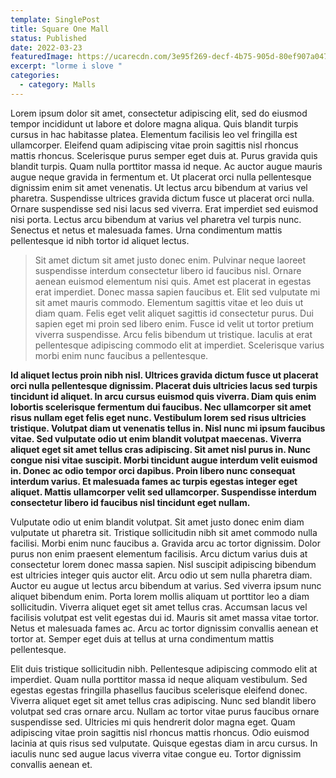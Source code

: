 ```yaml
---
template: SinglePost
title: Square One Mall
status: Published
date: 2022-03-23
featuredImage: https://ucarecdn.com/3e95f269-decf-4b75-905d-80ef907a047d/
excerpt: "lorme i slove "
categories:
  - category: Malls
---
```

Lorem ipsum dolor sit amet, consectetur adipiscing elit, sed do eiusmod tempor incididunt ut labore et dolore magna aliqua. Quis blandit turpis cursus in hac habitasse platea. Elementum facilisis leo vel fringilla est ullamcorper. Eleifend quam adipiscing vitae proin sagittis nisl rhoncus mattis rhoncus. Scelerisque purus semper eget duis at. Purus gravida quis blandit turpis. Quam nulla porttitor massa id neque. Ac auctor augue mauris augue neque gravida in fermentum et. Ut placerat orci nulla pellentesque dignissim enim sit amet venenatis. Ut lectus arcu bibendum at varius vel pharetra. Suspendisse ultrices gravida dictum fusce ut placerat orci nulla. Ornare suspendisse sed nisi lacus sed viverra. Erat imperdiet sed euismod nisi porta. Lectus arcu bibendum at varius vel pharetra vel turpis nunc. Senectus et netus et malesuada fames. Urna condimentum mattis pellentesque id nibh tortor id aliquet lectus.

> Sit amet dictum sit amet justo donec enim. Pulvinar neque laoreet suspendisse interdum consectetur libero id faucibus nisl. Ornare aenean euismod elementum nisi quis. Amet est placerat in egestas erat imperdiet. Donec massa sapien faucibus et. Elit sed vulputate mi sit amet mauris commodo. Elementum sagittis vitae et leo duis ut diam quam. Felis eget velit aliquet sagittis id consectetur purus. Dui sapien eget mi proin sed libero enim. Fusce id velit ut tortor pretium viverra suspendisse. Arcu felis bibendum ut tristique. Iaculis at erat pellentesque adipiscing commodo elit at imperdiet. Scelerisque varius morbi enim nunc faucibus a pellentesque.

**Id aliquet lectus proin nibh nisl. Ultrices gravida dictum fusce ut placerat orci nulla pellentesque dignissim. Placerat duis ultricies lacus sed turpis tincidunt id aliquet. In arcu cursus euismod quis viverra. Diam quis enim lobortis scelerisque fermentum dui faucibus. Nec ullamcorper sit amet risus nullam eget felis eget nunc. Vestibulum lorem sed risus ultricies tristique. Volutpat diam ut venenatis tellus in. Nisl nunc mi ipsum faucibus vitae. Sed vulputate odio ut enim blandit volutpat maecenas. Viverra aliquet eget sit amet tellus cras adipiscing. Sit amet nisl purus in. Nunc congue nisi vitae suscipit. Morbi tincidunt augue interdum velit euismod in. Donec ac odio tempor orci dapibus. Proin libero nunc consequat interdum varius. Et malesuada fames ac turpis egestas integer eget aliquet. Mattis ullamcorper velit sed ullamcorper. Suspendisse interdum consectetur libero id faucibus nisl tincidunt eget nullam.**

Vulputate odio ut enim blandit volutpat. Sit amet justo donec enim diam vulputate ut pharetra sit. Tristique sollicitudin nibh sit amet commodo nulla facilisi. Morbi enim nunc faucibus a. Gravida arcu ac tortor dignissim. Dolor purus non enim praesent elementum facilisis. Arcu dictum varius duis at consectetur lorem donec massa sapien. Nisl suscipit adipiscing bibendum est ultricies integer quis auctor elit. Arcu odio ut sem nulla pharetra diam. Auctor eu augue ut lectus arcu bibendum at varius. Sed viverra ipsum nunc aliquet bibendum enim. Porta lorem mollis aliquam ut porttitor leo a diam sollicitudin. Viverra aliquet eget sit amet tellus cras. Accumsan lacus vel facilisis volutpat est velit egestas dui id. Mauris sit amet massa vitae tortor. Netus et malesuada fames ac. Arcu ac tortor dignissim convallis aenean et tortor at. Semper eget duis at tellus at urna condimentum mattis pellentesque.

Elit duis tristique sollicitudin nibh. Pellentesque adipiscing commodo elit at imperdiet. Quam nulla porttitor massa id neque aliquam vestibulum. Sed egestas egestas fringilla phasellus faucibus scelerisque eleifend donec. Viverra aliquet eget sit amet tellus cras adipiscing. Nunc sed blandit libero volutpat sed cras ornare arcu. Nullam ac tortor vitae purus faucibus ornare suspendisse sed. Ultricies mi quis hendrerit dolor magna eget. Quam adipiscing vitae proin sagittis nisl rhoncus mattis rhoncus. Odio euismod lacinia at quis risus sed vulputate. Quisque egestas diam in arcu cursus. In iaculis nunc sed augue lacus viverra vitae congue eu. Tortor dignissim convallis aenean et.